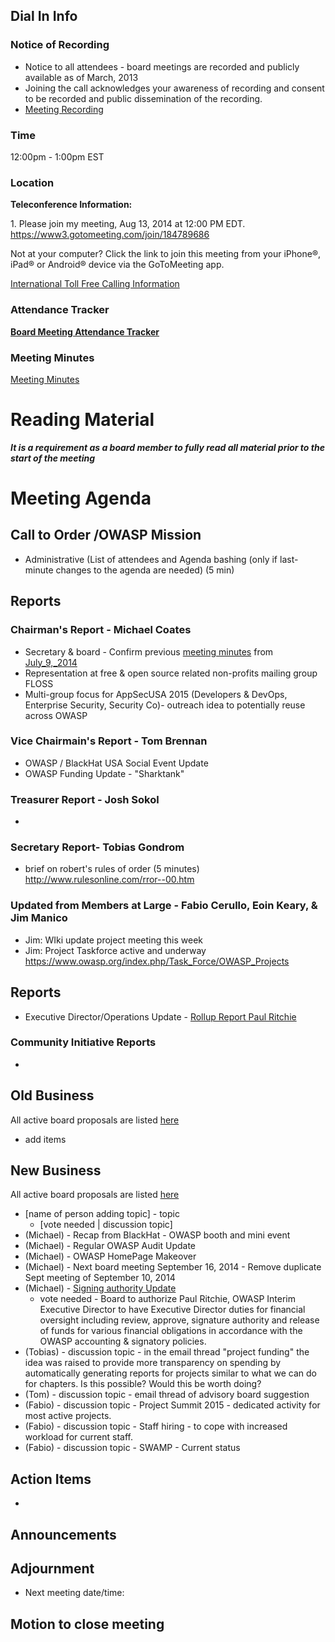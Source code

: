 ## Dial In Info

### Notice of Recording

  - Notice to all attendees - board meetings are recorded and publicly
    available as of March, 2013
  - Joining the call acknowledges your awareness of recording and
    consent to be recorded and public dissemination of the recording.
  - [Meeting
    Recording](https://6e97685ba58960d513fd-9a5cad5a20e11694f60874cbf25347e2.ssl.cf2.rackcdn.com/Board-Meeting_8-13-14.mov)

### Time

12:00pm - 1:00pm EST

### Location

**Teleconference Information:**

1\. Please join my meeting, Aug 13, 2014 at 12:00 PM EDT.
<https://www3.gotomeeting.com/join/184789686>

Not at your computer? Click the link to join this meeting from your
iPhone®, iPad® or Android® device via the GoToMeeting app.

[International Toll Free Calling
Information](International_Toll_Free_Calling_Information "wikilink")

### Attendance Tracker

**[Board Meeting Attendance
Tracker](https://docs.google.com/a/owasp.org/spreadsheet/ccc?key=0ApZ9zE0hx0LNdG5uRzNYZE8ycDFabnBWNkU4SFpwREE)**

### Meeting Minutes

[Meeting
Minutes](https://docs.google.com/a/owasp.org/document/d/1NabEC6e2qao6JTTvaGMmpPo4OW3Rcui_Oo2QXtcszlA/edit)

# Reading Material

***It is a requirement as a board member to fully read all material
prior to the start of the meeting***

# Meeting Agenda

## Call to Order /OWASP Mission

  - Administrative (List of attendees and Agenda bashing (only if
    last-minute changes to the agenda are needed) (5 min)

## Reports

### Chairman's Report - Michael Coates

  - Secretary & board - Confirm previous [meeting
    minutes](https://docs.google.com/document/d/1ah6llH4ThCuQQgX87qa_EQy1wdFPMS6cp8LLB1Ck_tg/edit)
    from [July_9,_2014](https://www.owasp.org/index.php/July_9,_2014)
  - Representation at free & open source related non-profits mailing
    group FLOSS
  - Multi-group focus for AppSecUSA 2015 (Developers & DevOps,
    Enterprise Security, Security Co)- outreach idea to potentially
    reuse across OWASP

### Vice Chairmain's Report - Tom Brennan

  - OWASP / BlackHat USA Social Event Update
  - OWASP Funding Update - "Sharktank"

### Treasurer Report - Josh Sokol

  -
### Secretary Report- Tobias Gondrom

  - brief on robert's rules of order (5 minutes)
    <http://www.rulesonline.com/rror--00.htm>

### Updated from Members at Large - Fabio Cerullo, Eoin Keary, & Jim Manico

  - Jim: WIki update project meeting this week
  - Jim: Project Taskforce active and underway
    <https://www.owasp.org/index.php/Task_Force/OWASP_Projects>

## Reports

  - Executive Director/Operations Update - [Rollup Report Paul
    Ritchie](https://docs.google.com/a/owasp.org/document/d/1p6rv78p-3WliAC0hK5At4G6h2MKD00knLD8EMb9Yhwo/edit)

### Community Initiative Reports

  -
## Old Business

All active board proposals are listed
[here](https://drive.google.com/folderview?id=0BxSfMVkfLvslVXdvUFV3NkxucWc&usp=sharing)

  - add items

## New Business

All active board proposals are listed
[here](https://drive.google.com/folderview?id=0BxSfMVkfLvslVXdvUFV3NkxucWc&usp=sharing)

  - \[name of person adding topic\] - topic
      - \[vote needed | discussion topic\]
  - (Michael) - Recap from BlackHat - OWASP booth and mini event
  - (Michael) - Regular OWASP Audit Update
  - (Michael) - OWASP HomePage Makeover
  - (Michael) - Next board meeting September 16, 2014 - Remove duplicate
    Sept meeting of September 10, 2014
  - (Michael) - [Signing authority
    Update](Governance/Signatory_Policy "wikilink")
      - vote needed - Board to authorize Paul Ritchie, OWASP Interim
        Executive Director to have Executive Director duties for
        financial oversight including review, approve, signature
        authority and release of funds for various financial obligations
        in accordance with the OWASP accounting & signatory policies.
  - (Tobias) - discussion topic - in the email thread "project funding"
    the idea was raised to provide more transparency on spending by
    automatically generating reports for projects similar to what we can
    do for chapters. Is this possible? Would this be worth doing?
  - (Tom) - discussion topic - email thread of advisory board suggestion
  - (Fabio) - discussion topic - Project Summit 2015 - dedicated
    activity for most active projects.
  - (Fabio) - discussion topic - Staff hiring - to cope with increased
    workload for current staff.
  - (Fabio) - discussion topic - SWAMP - Current status

## Action Items

  -
## Announcements

## Adjournment

  - Next meeting date/time:

## Motion to close meeting